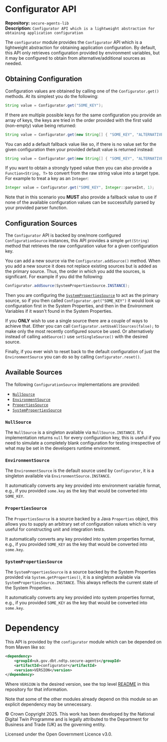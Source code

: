 # Configurator API
**Repository:** `secure-agents-lib`  
**Description:** `Configurator API which is a lightweight abstraction for obtaining application configuration`
<!-- SPDX-License-Identifier: OGL-UK-3.0 -->

The `configurator` module provides the `Configurator` API which is a lightweight abstraction for obtaining application
configuration.  By default, this API only retrieves configuration provided by environment variables, but it may be
configured to obtain from alternative/additional sources as needed.

## Obtaining Configuration

Configuration values are obtained by calling one of the `Configurator.get()` methods.  At its simplest you do the
following:

```java
String value = Configurator.get("SOME_KEY");
```

If there are multiple possible keys for the same configuration you provide an array of keys, the keys are tried in the
order provided with the first valid (non-empty) value being returned:

```java
String value = Configurator.get(new String[] { "SOME_KEY", "ALTERNATIVE_KEY" });
```

You can add a default fallback value like so, if there is no value set for the given configuration then your provided
default value is returned instead:

```java
String value = Configurator.get(new String[] { "SOME_KEY", "ALTERNATIVE_KEY" }, "default value");
```

If you want to obtain a strongly typed value then you can also provide a `Function<String, T>` to convert from the raw
string value into a target type.  For example to treat a key as an `Integer`:

```java
Integer value = Configurator.get("SOME_KEY", Integer::parseInt, 1);
```

Note that in this scenario you **MUST** also provide a fallback value to use if none of the available configuration
values can be successfully parsed by your provided parser function.

## Configuration Sources

The `Configurator` API is backed by one/more configured `ConfigurationSource` instances, this API provides a simple
`get(String)` method that retrieves the raw configuration value for a given configuration key.

You can add a new source via the `Configurator.addSource()` method.  When you add a new source it does not replace
existing sources but is added as the primary source.  Thus, the order in which you add the sources, is significant.  For example if you did the following:

```java
Configurator.addSource(SystemPropertiesSource.INSTANCE);
```

Then you are configuring the [`SystemPropertiesSource`](#systempropertiessource) to act as the primary source, so if you
then called `Configurator.get("SOME_KEY")` it would look up configuration first in the System Properties, and then in the
Environment Variables if it wasn't found in the System Properties.

If you **ONLY** wish to use a single source there are a couple of ways to achieve that.  Either you can call
`Configurator.setUseAllSources(false);` to make only the most recently configured source be used.  Or alternatively
instead of calling `addSource()` use `setSingleSource()` with the desired source.

Finally, if you ever wish to reset back to the default configuration of just the `EnvironmentSource` you can do so by
calling `Configurator.reset()`.

## Available Sources

The following `ConfigurationSource` implementations are provided:

- [`NullSource`](#nullsource)
- [`EnvironmentSource`](#environmentsource)
- [`PropertiesSource`](#propertiessource)
- [`SystemPropertiesSource`](#systempropertiessource)

### `NullSource`

The `NullSource` is a singleton available via `NullSource.INSTANCE`.  It's implementation returns `null` for every
configuration key, this is useful if you need to simulate a completely blank configuration for testing irrespective of
what may be set in the developers runtime environment.

### `EnvironmentSource`

The `EnvironmentSource` is the default source used by `Configurator`, it is a singleton available via
`EnvironmentSource.INSTANCE`.

It automatically converts any key provided into environment variable format, e.g., if you provided `some.key` as the key
that would be converted into `SOME_KEY`.

### `PropertiesSource`

The `PropertiesSource` is a source backed by a Java `Properties` object, this allows you to supply an arbitrary set of
configuration values which is very useful for constructing unit and integration tests.

It automatically converts any key provided into system properties format, e.g., if you provided `SOME_KEY` as the key
that would be converted into `some.key`.

### `SystemPropertiesSource`

The `SystemPropertiesSource` is a source backed by the System Properties provided via `System.getProperties()`, it is a
singleton available via `SystemPropertiesSource.INSTANCE`.  This always reflects the current state of the System
Properties.

It automatically converts any key provided into system properties format, e.g., if you provided `SOME_KEY` as the key
that would be converted into `some.key`.

# Dependency

This API is provided by the `configurator` module which can be depended on from Maven like so:

```xml
<dependency>
    <groupId>uk.gov.dbt.ndtp.secure-agents</groupId>
    <artifactId>configurator</artifactId>
    <version>VERSION</version>
</dependency>
```

Where `VERSION` is the desired version, see the top level [README](../../README.md) in this repository for that
information.

Note that some of the other modules already depend on this module so an explicit dependency may be unnecessary.

© Crown Copyright 2025. This work has been developed by the National Digital Twin Programme and is legally attributed to the Department for Business and Trade (UK) as the
governing entity.

Licensed under the Open Government Licence v3.0.